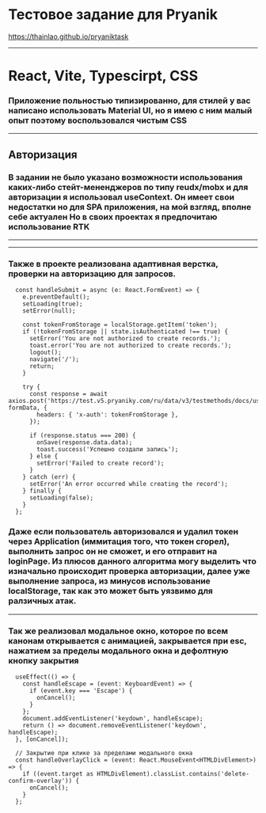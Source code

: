# Тестовое задание для Pryanik

https://thainlao.github.io/pryaniktask

---
# React, Vite, Typescirpt, CSS

### Приложение польностью типизированно, для стилей у вас написано использовать Material UI, но я имею с ним малый опыт поэтому воспользовался чистым CSS
---
## Авторизация

### В задании не было указано возможности использования каких-либо стейт-мененджеров по типу reudx/mobx и для авторизации я использовал useContext. Он имеет свои недостатки но для SPA приложения, на мой взгляд, вполне себе актуален Но в своих проектах я предпочитаю использование RTK
---

---
### Также в проекте реализована адаптивная верстка, проверки на авторизацию для запросов.

```
  const handleSubmit = async (e: React.FormEvent) => {
    e.preventDefault();
    setLoading(true);
    setError(null);

    const tokenFromStorage = localStorage.getItem('token');
    if (!tokenFromStorage || state.isAuthenticated !== true) {
      setError('You are not authorized to create records.');
      toast.error('You are not authorized to create records.');
      logout();
      navigate('/');
      return;
    }

    try {
      const response = await axios.post('https://test.v5.pryaniky.com/ru/data/v3/testmethods/docs/userdocs/create', formData, {
        headers: { 'x-auth': tokenFromStorage },
      });

      if (response.status === 200) {
        onSave(response.data.data);
        toast.success('Успешно создали запись');
      } else {
        setError('Failed to create record');
      }
    } catch (err) {
      setError('An error occurred while creating the record');
    } finally {
      setLoading(false);
    }
  };
```

### Даже если пользователь авторизовался и удалил токен через Application (иммитация того, что токен сгорел), выполнить запрос он не сможет, и его отправит на loginPage. Из плюсов данного алгоритма могу выделить что изначально происходит проверка авторизации, далее уже выполнение запроса, из минусов использование localStorage, так как это может быть уязвимо для ралзичных атак.

---

### Так же реализовал модальное окно, которое по всем канонам открывается с анимацией, закрывается при esc, нажатием за пределы модального окна и дефолтную кнопку закрытия
```
  useEffect(() => {
    const handleEscape = (event: KeyboardEvent) => {
      if (event.key === 'Escape') {
        onCancel();
      }
    };
    document.addEventListener('keydown', handleEscape);
    return () => document.removeEventListener('keydown', handleEscape);
  }, [onCancel]);

  // Закрытие при клике за пределами модального окна
  const handleOverlayClick = (event: React.MouseEvent<HTMLDivElement>) => {
    if ((event.target as HTMLDivElement).classList.contains('delete-confirm-overlay')) {
      onCancel();
    }
  };
```

